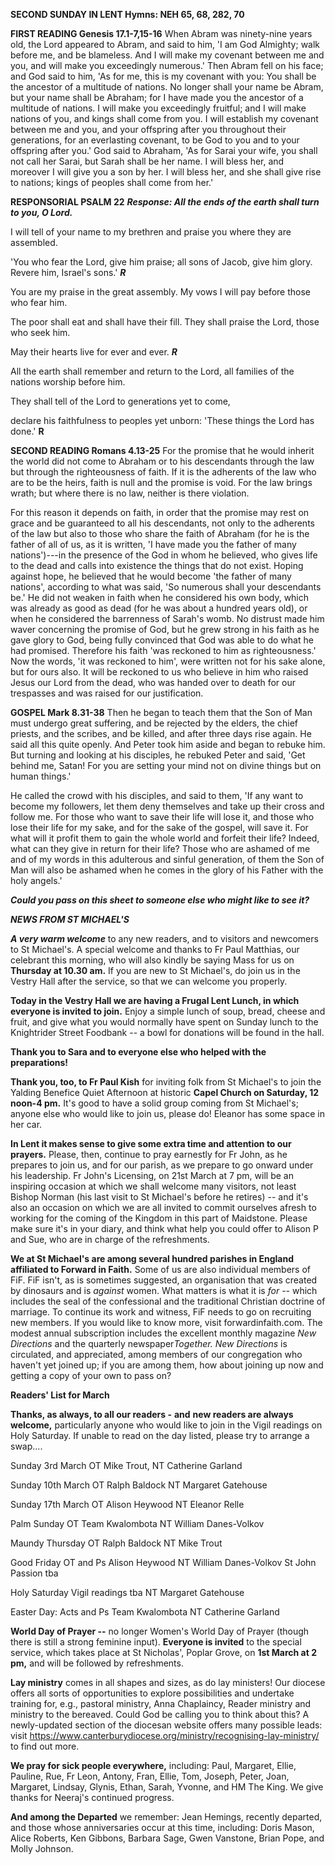 **SECOND SUNDAY IN LENT Hymns: NEH 65, 68, 282, 70**

**FIRST READING Genesis 17.1-7,15-16** When Abram was ninety-nine years
old, the Lord appeared to Abram, and said to him, 'I am God Almighty;
walk before me, and be blameless. And I will make my covenant between me
and you, and will make you exceedingly numerous.' Then Abram fell on his
face; and God said to him, 'As for me, this is my covenant with you: You
shall be the ancestor of a multitude of nations. No longer shall your
name be Abram, but your name shall be Abraham; for I have made you the
ancestor of a multitude of nations. I will make you exceedingly
fruitful; and I will make nations of you, and kings shall come from you.
I will establish my covenant between me and you, and your offspring
after you throughout their generations, for an everlasting covenant, to
be God to you and to your offspring after you.\' God said to Abraham,
'As for Sarai your wife, you shall not call her Sarai, but Sarah shall
be her name. I will bless her, and moreover I will give you a son by
her. I will bless her, and she shall give rise to nations; kings of
peoples shall come from her.'

**RESPONSORIAL PSALM 22** ***Response: All the ends of the earth shall
turn to you, O Lord.***

I will tell of your name to my brethren and praise you where they are
assembled.

'You who fear the Lord, give him praise; all sons of Jacob, give him
glory. Revere him, Israel's sons.' ***R***

You are my praise in the great assembly. My vows I will pay before those
who fear him.

The poor shall eat and shall have their fill. They shall praise the
Lord, those who seek him.

May their hearts live for ever and ever. ***R***

All the earth shall remember and return to the Lord, all families of the
nations worship before him.

They shall tell of the Lord to generations yet to come,

declare his faithfulness to peoples yet unborn: 'These things the Lord
has done.' **R**

**SECOND READING Romans 4.13-25** For the promise that he would inherit
the world did not come to Abraham or to his descendants through the law
but through the righteousness of faith. If it is the adherents of the
law who are to be the heirs, faith is null and the promise is void. For
the law brings wrath; but where there is no law, neither is there
violation.

For this reason it depends on faith, in order that the promise may rest
on grace and be guaranteed to all his descendants, not only to the
adherents of the law but also to those who share the faith of Abraham
(for he is the father of all of us, as it is written, 'I have made you
the father of many nations')---in the presence of the God in whom he
believed, who gives life to the dead and calls into existence the things
that do not exist. Hoping against hope, he believed that he would become
'the father of many nations', according to what was said, 'So numerous
shall your descendants be.' He did not weaken in faith when he
considered his own body, which was already as good as dead (for he was
about a hundred years old), or when he considered the barrenness of
Sarah's womb. No distrust made him waver concerning the promise of God,
but he grew strong in his faith as he gave glory to God, being fully
convinced that God was able to do what he had promised. Therefore his
faith 'was reckoned to him as righteousness.' Now the words, 'it was
reckoned to him', were written not for his sake alone, but for ours
also. It will be reckoned to us who believe in him who raised Jesus our
Lord from the dead, who was handed over to death for our trespasses and
was raised for our justification.

**GOSPEL Mark 8.31-38** Then he began to teach them that the Son of Man
must undergo great suffering, and be rejected by the elders, the chief
priests, and the scribes, and be killed, and after three days rise
again. He said all this quite openly. And Peter took him aside and began
to rebuke him. But turning and looking at his disciples, he rebuked
Peter and said, 'Get behind me, Satan! For you are setting your mind not
on divine things but on human things.'

He called the crowd with his disciples, and said to them, 'If any want
to become my followers, let them deny themselves and take up their cross
and follow me. For those who want to save their life will lose it, and
those who lose their life for my sake, and for the sake of the gospel,
will save it. For what will it profit them to gain the whole world and
forfeit their life? Indeed, what can they give in return for their life?
Those who are ashamed of me and of my words in this adulterous and
sinful generation, of them the Son of Man will also be ashamed when he
comes in the glory of his Father with the holy angels.'

***Could you pass on this sheet to someone else who might like to see
it?***

***NEWS FROM ST MICHAEL\'S***

***A very warm welcome*** to any new readers, and to visitors and
newcomers to St Michael\'s. A special welcome and thanks to Fr Paul
Matthias, our celebrant this morning, who will also kindly be saying
Mass for us on **Thursday at 10.30 am.** If you are new to St
Michael\'s, do join us in the Vestry Hall after the service, so that we
can welcome you properly.

**Today in the Vestry Hall we are having a Frugal Lent Lunch, in which
everyone is invited to join.** Enjoy a simple lunch of soup, bread,
cheese and fruit, and give what you would normally have spent on Sunday
lunch to the Knightrider Street Foodbank -- a bowl for donations will be
found in the hall.

**Thank you to Sara and to everyone else who helped with the
preparations!**

**Thank you, too, to Fr Paul Kish** for inviting folk from St Michael\'s
to join the Yalding Benefice Quiet Afternoon at historic **Capel Church
on Saturday, 12 noon-4 pm.** It\'s good to have a solid group coming
from St Michael\'s; anyone else who would like to join us, please do!
Eleanor has some space in her car.

**In Lent it makes sense to give some extra time and attention to our
prayers.** Please, then, continue to pray earnestly for Fr John, as he
prepares to join us, and for our parish, as we prepare to go onward
under his leadership. Fr John\'s Licensing, on 21st March at 7 pm,
will be an inspiring occasion at which we shall welcome many visitors,
not least Bishop Norman (his last visit to St Michael\'s before he
retires) -- and it\'s also an occasion on which we are all invited to
commit ourselves afresh to working for the coming of the Kingdom in this
part of Maidstone. Please make sure it\'s in your diary, and think what
help you could offer to Alison P and Sue, who are in charge of the
refreshments.

**We at St Michael\'s are among several hundred parishes in England
affiliated to Forward in Faith.** Some of us are also individual members
of FiF. FiF isn\'t, as is sometimes suggested, an organisation that was
created by dinosaurs and is *against* women. What matters is what it is
*for --* which includes the seal of the confessional and the traditional
Christian doctrine of marriage. To continue its work and witness, FiF
needs to go on recruiting new members. If you would like to know more,
visit forwardinfaith.com. The modest annual subscription includes the
excellent monthly magazine *New Directions* and the quarterly
newspaper*Together. New Directions* is circulated, and appreciated,
among members of our congregation who haven\'t yet joined up; if you are
among them, how about joining up now and getting a copy of your own to
pass on?

**Readers\' List for March**

**Thanks, as always, to all our readers -** **and** **new readers are
always welcome,** particularly anyone who would like to join in the
Vigil readings on Holy Saturday. If unable to read on the day listed,
please try to arrange a swap....

Sunday 3rd March OT Mike Trout, NT Catherine Garland

Sunday 10th March OT Ralph Baldock NT Margaret Gatehouse

Sunday 17th March OT Alison Heywood NT Eleanor Relle

Palm Sunday OT Team Kwalombota NT William Danes-Volkov

Maundy Thursday OT Ralph Baldock NT Mike Trout

Good Friday OT and Ps Alison Heywood NT William Danes-Volkov St John
Passion tba

Holy Saturday Vigil readings tba NT Margaret Gatehouse

Easter Day: Acts and Ps Team Kwalombota NT Catherine Garland

**World Day of Prayer --** no longer Women\'s World Day of Prayer
(though there is still a strong feminine input). **Everyone is invited**
to the special service, which takes place at St Nicholas\', Poplar
Grove, on **1st March at 2 pm,** and will be followed by refreshments.

**Lay ministry** comes in all shapes and sizes, as do lay ministers! Our
diocese offers all sorts of opportunities to explore possibilities and
undertake training for, e.g., pastoral ministry, Anna Chaplaincy, Reader
ministry and ministry to the bereaved. Could God be calling you to think
about this? A newly-updated section of the diocesan website offers many
possible leads: visit
<https://www.canterburydiocese.org/ministry/recognising-lay-ministry/>
to find out more.

**We pray for sick people everywhere,** including: Paul, Margaret,
Ellie, Pauline, Rue, Fr Leon, Antony, Fran, Ellie, Tom, Joseph, Peter,
Joan, Margaret, Lindsay, Glynis, Ethan, Sarah, Yvonne, and HM The King.
We give thanks for Neeraj\'s continued progress.

**And among the Departed** we remember: Jean Hemings, recently departed,
and those whose anniversaries occur at this time, including: Doris
Mason, Alice Roberts, Ken Gibbons, Barbara Sage, Gwen Vanstone, Brian
Pope, and Molly Johnson.
